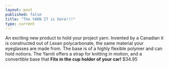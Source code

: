 ```yaml
---
layout: post
published: false
title: "The YARN IT is here!!!"
type: current
---
```


An exciting new product to hold your project yarn.  Invented by a Canadian it is constructed out of Lexan polycarbonate, the same material your eyeglasses are made from. The base is of a highly flexible polymer and can hold notions. 
The Yarnit offers a strap for knitting in motion, and a convertible base that
**Fits in the cup holder of your car!**
$34.95

